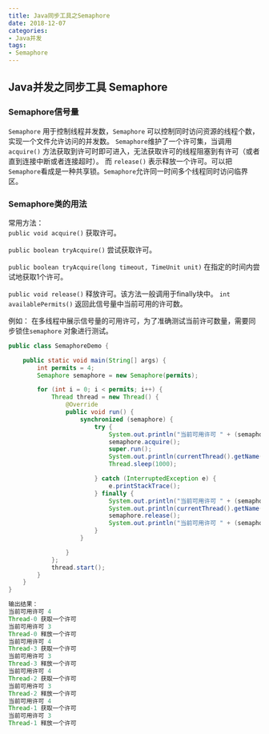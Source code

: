 ```yaml
---
title: Java同步工具之Semaphore
date: 2018-12-07
categories:  
- Java并发
tags:
- Semaphore 
---
```


## Java并发之同步工具 Semaphore  

### Semaphore信号量
`Semaphore` 用于控制线程并发数，`Semaphore` 可以控制同时访问资源的线程个数，实现一个文件允许访问的并发数。
`Semaphore`维护了一个许可集，当调用`acquire()` 方法获取到许可时即可进入，无法获取许可的线程阻塞到有许可（或者直到连接中断或者连接超时）。
而 `release()` 表示释放一个许可。可以把`Semaphore`看成是一种共享锁。`Semaphore`允许同一时间多个线程同时访问临界区。

### Semaphore类的用法

常用方法：   
`public void acquire()`  获取许可。

`public boolean tryAcquire()`  尝试获取许可。

`public boolean tryAcquire(long timeout, TimeUnit unit)` 在指定的时间内尝试地获取1个许可。

`public void release()`  释放许可。该方法一般调用于finally块中。
`int availablePermits()` 返回此信号量中当前可用的许可数。


例如： 在多线程中展示信号量的可用许可，为了准确测试当前许可数量，需要同步锁住`semaphore` 对象进行测试。
```java
public class SemaphoreDemo {

    public static void main(String[] args) {
        int permits = 4;
        Semaphore semaphore = new Semaphore(permits);

        for (int i = 0; i < permits; i++) {
            Thread thread = new Thread() {
                @Override
                public void run() {
                    synchronized (semaphore) {
                        try {
                            System.out.println("当前可用许可 " + (semaphore.availablePermits()));
                            semaphore.acquire();
                            super.run();
                            System.out.println(currentThread().getName() + " 获取一个许可");
                            Thread.sleep(1000);

                        } catch (InterruptedException e) {
                            e.printStackTrace();
                        } finally {
                            System.out.println("当前可用许可 " + (semaphore.availablePermits()));
                            System.out.println(currentThread().getName() + " 释放一个许可");
                            semaphore.release();
                            System.out.println("当前可用许可 " + (semaphore.availablePermits()));
                        }
                    }

                }
            };
            thread.start();
        }
    }
}

输出结果：
当前可用许可 4
Thread-0 获取一个许可
当前可用许可 3
Thread-0 释放一个许可
当前可用许可 4
Thread-3 获取一个许可
当前可用许可 3
Thread-3 释放一个许可
当前可用许可 4
Thread-2 获取一个许可
当前可用许可 3
Thread-2 释放一个许可
当前可用许可 4
Thread-1 获取一个许可
当前可用许可 3
Thread-1 释放一个许可
```




